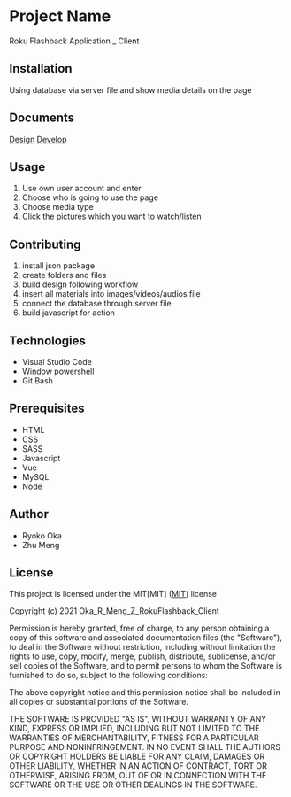 # Project Name

Roku Flashback Application _ Client

## Installation

Using database via server file and show media details on the page

## Documents
[Design](https://docs.google.com/document/d/1RWPXizD14y1B96HBsfQrkJM9EXluUjSgxPPgz4rqafM/edit?usp=sharing)
[Develop](https://docs.google.com/document/d/1RWPXizD14y1B96HBsfQrkJM9EXluUjSgxPPgz4rqafM/edit?usp=sharing)

## Usage
1. Use own user account and enter
2. Choose who is going to use the page
3. Choose media type
4. Click the pictures which you want to watch/listen

## Contributing

1. install json package
2. create folders and files
3. build design following workflow
3. insert all materials into images/videos/audios file
4. connect the database through server file
5. build javascript for action


## Technologies
* Visual Studio Code
* Window powershell
* Git Bash

## Prerequisites
* HTML
* CSS
* SASS
* Javascript
* Vue
* MySQL
* Node


## Author
* Ryoko Oka
* Zhu Meng



## License
This project is licensed under the MIT[MIT]
([MIT](https://choosealicense.com/licenses/mit/)) license

Copyright (c) 2021 Oka_R_Meng_Z_RokuFlashback_Client

Permission is hereby granted, free of charge, to any person obtaining a copy of this software and associated documentation files (the "Software"), to deal in the Software without restriction, including without limitation the rights to use, copy, modify, merge, publish, distribute, sublicense, and/or sell copies of the Software, and to permit persons to whom the Software is furnished to do so, subject to the following conditions:

The above copyright notice and this permission notice shall be included in all copies or substantial portions of the Software.

THE SOFTWARE IS PROVIDED "AS IS", WITHOUT WARRANTY OF ANY KIND, EXPRESS OR IMPLIED, INCLUDING BUT NOT LIMITED TO THE WARRANTIES OF MERCHANTABILITY, FITNESS FOR A PARTICULAR PURPOSE AND NONINFRINGEMENT. IN NO EVENT SHALL THE AUTHORS OR COPYRIGHT HOLDERS BE LIABLE FOR ANY CLAIM, DAMAGES OR OTHER LIABILITY, WHETHER IN AN ACTION OF CONTRACT, TORT OR OTHERWISE, ARISING FROM, OUT OF OR IN CONNECTION WITH THE SOFTWARE OR THE USE OR OTHER DEALINGS IN THE SOFTWARE.




